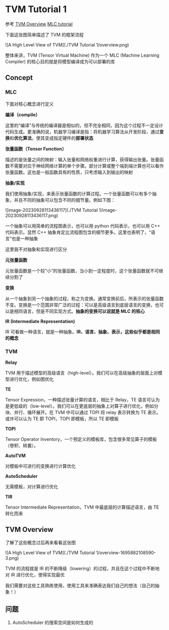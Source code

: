 # TVM Tutorial 1

参考 [TVM Overview](https://tvm.apache.org/docs/tutorial/introduction.html#an-overview-of-tvm-and-model-optimization)  [MLC tutorial](https://mlc.ai/chapter_introduction/index.html)

下面这张图简单描述了 TVM 的框架流程

![A High Level View of TVM](./TVM Tutorial 1/overview.png)

整体来讲，TVM (Tensor Virtual Machine) 作为一个 MLC (Machine Learning Compiler) 的核心目的就是将模型编译成为可以部署的库

## Concept

### MLC

下面对核心概念进行定义

**编译（compile）**

这里的“编译”与传统的编译器是相似的，但不完全相同，因为这个过程不一定设计代码生成。更准确的说，机器学习编译是指：将机器学习算法从开发阶段，通过**变换**和**优化算法**，使其变成指定硬件的**部署状态**

**张量函数（Tensor Function）**

描述的是张量之间的映射：输入张量和网络权重进行计算，获得输出张量。张量函数不需要对应于神经网络计算的单个步骤。部分计算或整个端到端计算也可以看作张量函数。这也是一般函数具有的性质，只考虑输入到输出的映射

**抽象/实现**

我们使用抽象/实现，来表示张量函数的计算过程。一个张量函数可以有多个抽象，并且不同的抽象可以包含不同的细节量。例如下图：

![image-20230928113436117](./TVM Tutorial 1/image-20230928113436117.png)

一个抽象可以用简单的流程图表示，也可以用 python 代码表示，也可以用 C++ 代码表示。显然 C++ 抽象肯定比流程图包含的细节更多。这里也表明了，“语言”也是一种抽象

这里我不对抽象和实现进行区分

**元张量函数**

元张量函数是一个较“小”的张量函数，当小到一定程度时，这个张量函数就不可继续分割了

**变换**

从一个抽象到另一个抽象的过程，称之为变换。通常变换前后，所表示的张量函数不变。变换是一个范围非常广泛的过程：可以是高级语言到底层语言的变换，也可以是相同语言，但是不同实现方式。**抽象的变换可以说就是 MLC 的核心**

**IR (Intermediate Representation)**

IR 可看做一种语言，就是一种抽象。**IR、语言、抽象、表示，这些似乎都是相同的概念**

### TVM

**Relay**

TVM 用于描述模型的高级语言（high-level）。我们可以在高级抽象的层面上对模型进行优化，例如图优化

**TE**

Tensor Expression，一种描述张量计算的语言，相比于 Relay，TE 语言可认为是更低级的（low-level）。我们可以在更底层的抽象上对算子进行优化，例如分块、并行、循环展开。在 TVM 中可以通过 TOPI 将 relay 表示转换为 TE 表示。或许可以认为 TE 即 TOPI，TOPI 即模板，所以 TE 即模板

**TOPI**

Tensor Operator Inventory，一个预定义的模板库，包含很多常见算子的模板（卷积、转置）。

**AutoTVM**

对模板中可进行的变换进行计算优化

**AutoScheduler**

无需模板，对计算进行优化

**TIR**

Tensor Intermediate Representation，TVM 中最底层的计算描述语言，由 TE 转化而来

## TVM Overview

了解了这些概念过后再来看看这张图

![A High Level View of TVM](./TVM Tutorial 1/overview-1695882108590-3.png)

TVM 的流程就是 IR 的不断降级（lowering）的过程，并且在这个过程中不断地对 IR 进行优化，使得实现最优

我们需要对这些工具熟练使用，使用工具来准确表达我们自己的想法（自己的抽象！）

## 问题

1. AutoScheduler 的搜索空间是如何生成的